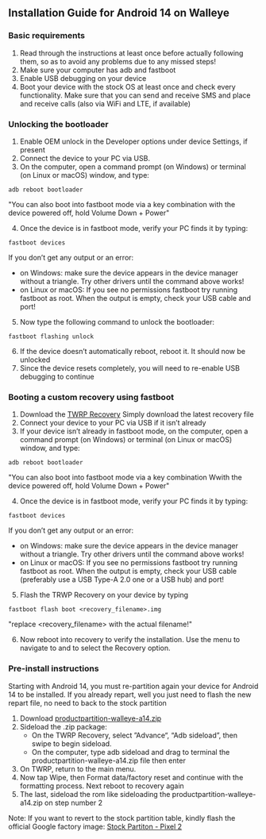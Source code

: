 ## Installation Guide for Android 14 on Walleye

### Basic requirements
1. Read through the instructions at least once before actually following them, so as to avoid any problems due to any missed steps!
2. Make sure your computer has adb and fastboot
3. Enable USB debugging on your device
4. Boot your device with the stock OS at least once and check every functionality. Make sure that you can send and receive SMS and place and receive calls (also via WiFi and LTE, if available)

### Unlocking the bootloader
1. Enable OEM unlock in the Developer options under device Settings, if present
2. Connect the device to your PC via USB.
3. On the computer, open a command prompt (on Windows) or terminal (on Linux or macOS) window, and type:
```
adb reboot bootloader
```
   "You can also boot into fastboot mode via a key combination with the device powered off, hold Volume Down + Power"

4. Once the device is in fastboot mode, verify your PC finds it by typing:
```
fastboot devices
```
   If you don’t get any output or an error:
   - on Windows: make sure the device appears in the device manager without a triangle. Try other drivers until the command above works!
   - on Linux or macOS: If you see no permissions fastboot try running fastboot as root. When the output is empty, check your USB cable and port!

5. Now type the following command to unlock the bootloader:
```
fastboot flashing unlock
```
6. If the device doesn’t automatically reboot, reboot it. It should now be unlocked
7. Since the device resets completely, you will need to re-enable USB debugging to continue

### Booting a custom recovery using fastboot
1. Download the [TWRP Recovery](https://github.com/Google-Pixel2-2XL/instalation_guide_wahoo/raw/evolution-x/walleye/twrp/twrp-3.3.0-0-walleye.img)
Simply download the latest recovery file
2. Connect your device to your PC via USB if it isn’t already
3. If your device isn’t already in fastboot mode, on the computer, open a command prompt (on Windows) or terminal (on Linux or macOS) window, and type:
```
adb reboot bootloader
```
   "You can also boot into fastboot mode via a key combination Wwith the device powered off, hold Volume Down + Power"

4. Once the device is in fastboot mode, verify your PC finds it by typing: 
```
fastboot devices
```
   If you don’t get any output or an error:
   - on Windows: make sure the device appears in the device manager without a triangle. Try other drivers until the command above works!
   - on Linux or macOS: If you see no permissions fastboot try running fastboot as root. When the output is empty, check your USB cable (preferably use a USB Type-A 2.0 one or a USB hub) and port!

5. Flash the TRWP Recovery on your device by typing
```
fastboot flash boot <recovery_filename>.img
```
   "replace <recovery_filename> with the actual filename!"

6. Now reboot into recovery to verify the installation. Use the menu to navigate to and to select the Recovery option.

### Pre-install instructions
Starting with Android 14, you must re-partition again your device for Android 14 to be installed. If you already repart, well you just need to flash the new repart file, no need to back to the stock partition

1. Download [productpartition-walleye-a14.zip](https://github.com/Google-Pixel2-2XL/instalation_guide_wahoo/raw/evolution-x/walleye/repart/productpartition-walleye-a14.zip)
2. Sideload the .zip package:
   - On the TWRP Recovery, select ”Advance“, “Adb sideload”, then swipe to begin sideload.
   - On the computer, type adb sideload and drag to terminal the productpartition-walleye-a14.zip file then enter
3. On TWRP, return to the main menu.
4. Now tap Wipe, then Format data/factory reset and continue with the formatting process. Next reboot to recovery again
5. The last, sideload the rom like sideloading the productpartition-walleye-a14.zip on step number 2

Note: If you want to revert to the stock partition table, kindly flash the official Google factory image: [Stock Partiton - Pixel 2](https://developers.google.com/android/images#walleye)